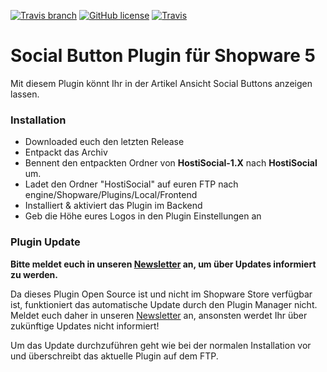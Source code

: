 [![Travis branch](https://img.shields.io/travis/joyent/node/v0.6.svg)]() [![GitHub license](https://img.shields.io/github/license/mashape/apistatus.svg)]() [![Travis](https://img.shields.io/badge/Shopware-5-blue.svg)]()


# Social Button Plugin für Shopware 5
Mit diesem Plugin könnt Ihr in der Artikel Ansicht Social Buttons anzeigen lassen.

### Installation

* Downloaded euch den letzten Release
* Entpackt das Archiv
* Bennent den entpackten Ordner von **HostiSocial-1.X** nach **HostiSocial** um.
* Ladet den Ordner "HostiSocial" auf euren FTP nach engine/Shopware/Plugins/Local/Frontend
* Installiert & aktiviert das Plugin im Backend
* Geb die Höhe eures Logos in den Plugin Einstellungen an

### Plugin Update

**Bitte meldet euch in unseren [Newsletter](http://hostianer.us9.list-manage.com/subscribe?u=4e55406fb502f96bc7d02c0b0&id=fbcf3df405) an, um über Updates informiert zu werden.**

Da dieses Plugin Open Source ist und nicht im Shopware Store verfügbar ist, funktioniert das automatische
Update durch den Plugin Manager nicht. Meldet euch daher in unseren [Newsletter](http://hostianer.us9.list-manage.com/subscribe?u=4e55406fb502f96bc7d02c0b0&id=fbcf3df405) an,
ansonsten werdet Ihr über zukünftige Updates nicht informiert!

Um das Update durchzuführen geht wie bei der normalen Installation vor und überschreibt das aktuelle Plugin auf dem FTP.